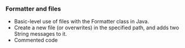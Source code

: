 ### Formatter and files

- Basic-level use of files with the Formatter class in Java.
- Create a new file (or overwrites) in the specified path, and adds two String messages to it. 
- Commented code
